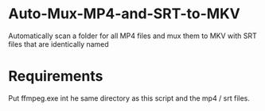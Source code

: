 # Auto-Mux-MP4-and-SRT-to-MKV
Automatically scan a folder for all MP4 files and mux them to MKV with SRT files that are identically named

# Requirements
Put ffmpeg.exe int he same directory as this script and the mp4 / srt files.
